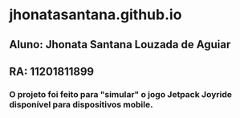 # jhonatasantana.github.io

## Aluno: Jhonata Santana Louzada de Aguiar
## RA: 11201811899

### O projeto foi feito para "simular" o jogo Jetpack Joyride disponível para dispositivos mobile.
